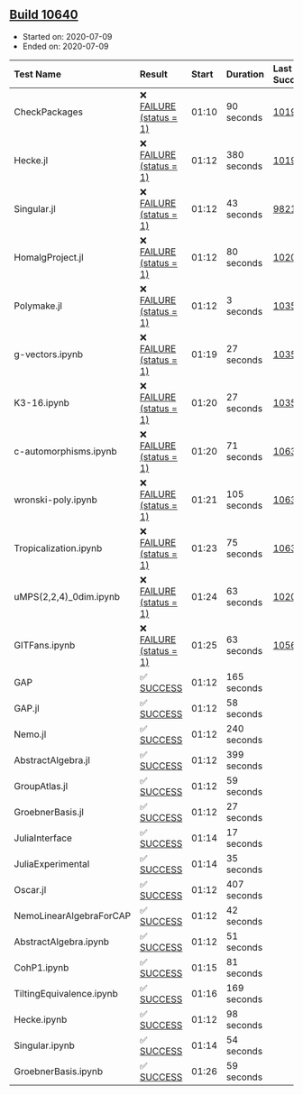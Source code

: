 ## [Build 10640](https://oscarci.mathematik.uni-kl.de/job/oscar/10640/)

* Started on: 2020-07-09
* Ended on: 2020-07-09

| Test Name    | Result | Start | Duration | Last Success | First Failure |
|:-------------|:-------|:------|:---------|:-------------|:--------------|
| CheckPackages | ❌ [FAILURE (status = 1)](https://oscarci.mathematik.uni-kl.de/job/oscar/10640/artifact/logs/build-10640/CheckPackages.log) | 01:10 | 90 seconds | [10197](https://oscarci.mathematik.uni-kl.de/job/oscar/10197/) | [10198](https://oscarci.mathematik.uni-kl.de/job/oscar/10198/) |
| Hecke.jl | ❌ [FAILURE (status = 1)](https://oscarci.mathematik.uni-kl.de/job/oscar/10640/artifact/logs/build-10640/Hecke.jl.log) | 01:12 | 380 seconds | [10197](https://oscarci.mathematik.uni-kl.de/job/oscar/10197/) | [10198](https://oscarci.mathematik.uni-kl.de/job/oscar/10198/) |
| Singular.jl | ❌ [FAILURE (status = 1)](https://oscarci.mathematik.uni-kl.de/job/oscar/10640/artifact/logs/build-10640/Singular.jl.log) | 01:12 | 43 seconds | [9821](https://oscarci.mathematik.uni-kl.de/job/oscar/9821/) | [9822](https://oscarci.mathematik.uni-kl.de/job/oscar/9822/) |
| HomalgProject.jl | ❌ [FAILURE (status = 1)](https://oscarci.mathematik.uni-kl.de/job/oscar/10640/artifact/logs/build-10640/HomalgProject.jl.log) | 01:12 | 80 seconds | [10209](https://oscarci.mathematik.uni-kl.de/job/oscar/10209/) | [10210](https://oscarci.mathematik.uni-kl.de/job/oscar/10210/) |
| Polymake.jl | ❌ [FAILURE (status = 1)](https://oscarci.mathematik.uni-kl.de/job/oscar/10640/artifact/logs/build-10640/Polymake.jl.log) | 01:12 | 3 seconds | [10356](https://oscarci.mathematik.uni-kl.de/job/oscar/10356/) | [10357](https://oscarci.mathematik.uni-kl.de/job/oscar/10357/) |
| g-vectors.ipynb | ❌ [FAILURE (status = 1)](https://oscarci.mathematik.uni-kl.de/job/oscar/10640/artifact/logs/build-10640/g-vectors.ipynb.log) | 01:19 | 27 seconds | [10356](https://oscarci.mathematik.uni-kl.de/job/oscar/10356/) | [10357](https://oscarci.mathematik.uni-kl.de/job/oscar/10357/) |
| K3-16.ipynb | ❌ [FAILURE (status = 1)](https://oscarci.mathematik.uni-kl.de/job/oscar/10640/artifact/logs/build-10640/K3-16.ipynb.log) | 01:20 | 27 seconds | [10356](https://oscarci.mathematik.uni-kl.de/job/oscar/10356/) | [10357](https://oscarci.mathematik.uni-kl.de/job/oscar/10357/) |
| c-automorphisms.ipynb | ❌ [FAILURE (status = 1)](https://oscarci.mathematik.uni-kl.de/job/oscar/10640/artifact/logs/build-10640/c-automorphisms.ipynb.log) | 01:20 | 71 seconds | [10638](https://oscarci.mathematik.uni-kl.de/job/oscar/10638/) | [10639](https://oscarci.mathematik.uni-kl.de/job/oscar/10639/) |
| wronski-poly.ipynb | ❌ [FAILURE (status = 1)](https://oscarci.mathematik.uni-kl.de/job/oscar/10640/artifact/logs/build-10640/wronski-poly.ipynb.log) | 01:21 | 105 seconds | [10639](https://oscarci.mathematik.uni-kl.de/job/oscar/10639/) | [10640](https://oscarci.mathematik.uni-kl.de/job/oscar/10640/) |
| Tropicalization.ipynb | ❌ [FAILURE (status = 1)](https://oscarci.mathematik.uni-kl.de/job/oscar/10640/artifact/logs/build-10640/Tropicalization.ipynb.log) | 01:23 | 75 seconds | [10636](https://oscarci.mathematik.uni-kl.de/job/oscar/10636/) | [10637](https://oscarci.mathematik.uni-kl.de/job/oscar/10637/) |
| uMPS(2,2,4)_0dim.ipynb | ❌ [FAILURE (status = 1)](https://oscarci.mathematik.uni-kl.de/job/oscar/10640/artifact/logs/build-10640/uMPS-2-2-4-_0dim.ipynb.log) | 01:24 | 63 seconds | [10209](https://oscarci.mathematik.uni-kl.de/job/oscar/10209/) | [10210](https://oscarci.mathematik.uni-kl.de/job/oscar/10210/) |
| GITFans.ipynb | ❌ [FAILURE (status = 1)](https://oscarci.mathematik.uni-kl.de/job/oscar/10640/artifact/logs/build-10640/GITFans.ipynb.log) | 01:25 | 63 seconds | [10566](https://oscarci.mathematik.uni-kl.de/job/oscar/10566/) | [10567](https://oscarci.mathematik.uni-kl.de/job/oscar/10567/) |
| GAP | ✅ [SUCCESS](https://oscarci.mathematik.uni-kl.de/job/oscar/10640/artifact/logs/build-10640/GAP.log) | 01:12 | 165 seconds |  |  |
| GAP.jl | ✅ [SUCCESS](https://oscarci.mathematik.uni-kl.de/job/oscar/10640/artifact/logs/build-10640/GAP.jl.log) | 01:12 | 58 seconds |  |  |
| Nemo.jl | ✅ [SUCCESS](https://oscarci.mathematik.uni-kl.de/job/oscar/10640/artifact/logs/build-10640/Nemo.jl.log) | 01:12 | 240 seconds |  |  |
| AbstractAlgebra.jl | ✅ [SUCCESS](https://oscarci.mathematik.uni-kl.de/job/oscar/10640/artifact/logs/build-10640/AbstractAlgebra.jl.log) | 01:12 | 399 seconds |  |  |
| GroupAtlas.jl | ✅ [SUCCESS](https://oscarci.mathematik.uni-kl.de/job/oscar/10640/artifact/logs/build-10640/GroupAtlas.jl.log) | 01:12 | 59 seconds |  |  |
| GroebnerBasis.jl | ✅ [SUCCESS](https://oscarci.mathematik.uni-kl.de/job/oscar/10640/artifact/logs/build-10640/GroebnerBasis.jl.log) | 01:12 | 27 seconds |  |  |
| JuliaInterface | ✅ [SUCCESS](https://oscarci.mathematik.uni-kl.de/job/oscar/10640/artifact/logs/build-10640/JuliaInterface.log) | 01:14 | 17 seconds |  |  |
| JuliaExperimental | ✅ [SUCCESS](https://oscarci.mathematik.uni-kl.de/job/oscar/10640/artifact/logs/build-10640/JuliaExperimental.log) | 01:14 | 35 seconds |  |  |
| Oscar.jl | ✅ [SUCCESS](https://oscarci.mathematik.uni-kl.de/job/oscar/10640/artifact/logs/build-10640/Oscar.jl.log) | 01:12 | 407 seconds |  |  |
| NemoLinearAlgebraForCAP | ✅ [SUCCESS](https://oscarci.mathematik.uni-kl.de/job/oscar/10640/artifact/logs/build-10640/NemoLinearAlgebraForCAP.log) | 01:12 | 42 seconds |  |  |
| AbstractAlgebra.ipynb | ✅ [SUCCESS](https://oscarci.mathematik.uni-kl.de/job/oscar/10640/artifact/logs/build-10640/AbstractAlgebra.ipynb.log) | 01:12 | 51 seconds |  |  |
| CohP1.ipynb | ✅ [SUCCESS](https://oscarci.mathematik.uni-kl.de/job/oscar/10640/artifact/logs/build-10640/CohP1.ipynb.log) | 01:15 | 81 seconds |  |  |
| TiltingEquivalence.ipynb | ✅ [SUCCESS](https://oscarci.mathematik.uni-kl.de/job/oscar/10640/artifact/logs/build-10640/TiltingEquivalence.ipynb.log) | 01:16 | 169 seconds |  |  |
| Hecke.ipynb | ✅ [SUCCESS](https://oscarci.mathematik.uni-kl.de/job/oscar/10640/artifact/logs/build-10640/Hecke.ipynb.log) | 01:12 | 98 seconds |  |  |
| Singular.ipynb | ✅ [SUCCESS](https://oscarci.mathematik.uni-kl.de/job/oscar/10640/artifact/logs/build-10640/Singular.ipynb.log) | 01:14 | 54 seconds |  |  |
| GroebnerBasis.ipynb | ✅ [SUCCESS](https://oscarci.mathematik.uni-kl.de/job/oscar/10640/artifact/logs/build-10640/GroebnerBasis.ipynb.log) | 01:26 | 59 seconds |  |  |
